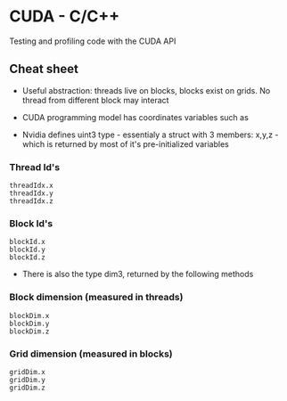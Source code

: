 # CUDA - C/C++

Testing and profiling code with the CUDA API

## Cheat sheet

 * Useful abstraction: threads live on blocks, blocks exist on grids. No thread from different block may interact

 * CUDA programming model has coordinates variables such as
 
 * Nvidia defines uint3 type - essentialy a struct with 3 members: x,y,z - which is returned by most of it's pre-initialized variables

### Thread Id's
 ```
 threadIdx.x
 threadIdx.y
 threadIdx.z
 ```

### Block Id's
```
blockId.x
blockId.y
blockId.z
```

 * There is also the type dim3, returned by the following methods

### Block dimension (measured in threads)
```
blockDim.x
blockDim.y
blockDim.z

```
### Grid dimension (measured in blocks)
```
gridDim.x
gridDim.y
gridDim.z
```
